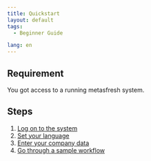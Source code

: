 ```yaml
---
title: Quickstart
layout: default
tags:
  - Beginner Guide

lang: en
---
```


## Requirement

You got access to a running metasfresh system.

## Steps

1. [Log on to the system](Logon)
1. [Set your language](./SwitchLanguage)
1. [Enter your company data](./InitialSetupWizard)
1. [Go through a sample workflow ](./Workflow_SalesOrder_to_Invoice)
